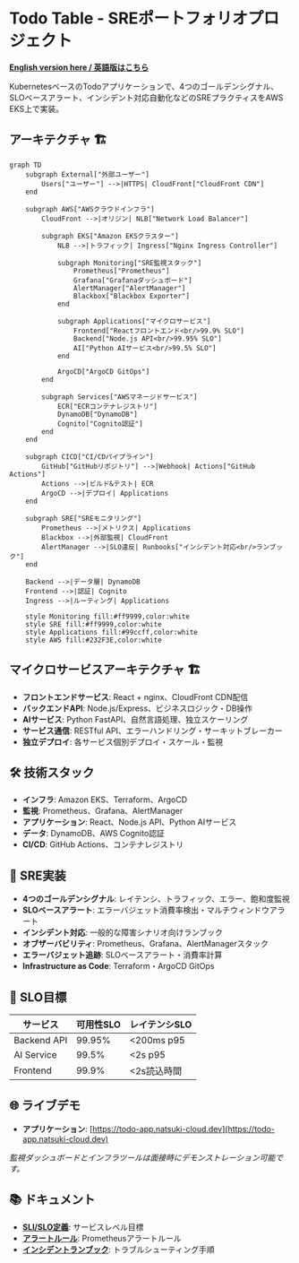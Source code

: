 # Todo Table - SREポートフォリオプロジェクト

**[English version here / 英語版はこちら](./README.md)**

KubernetesベースのTodoアプリケーションで、4つのゴールデンシグナル、SLOベースアラート、インシデント対応自動化などのSREプラクティスをAWS EKS上で実装。

## アーキテクチャ 🏗️

```mermaid
graph TD
    subgraph External["外部ユーザー"]
        Users["ユーザー"] -->|HTTPS| CloudFront["CloudFront CDN"]
    end
    
    subgraph AWS["AWSクラウドインフラ"]
        CloudFront -->|オリジン| NLB["Network Load Balancer"]
        
        subgraph EKS["Amazon EKSクラスター"]
            NLB -->|トラフィック| Ingress["Nginx Ingress Controller"]
            
            subgraph Monitoring["SRE監視スタック"]
                Prometheus["Prometheus"] 
                Grafana["Grafanaダッシュボード"]
                AlertManager["AlertManager"]
                Blackbox["Blackbox Exporter"]
            end
            
            subgraph Applications["マイクロサービス"]
                Frontend["Reactフロントエンド<br/>99.9% SLO"]
                Backend["Node.js API<br/>99.95% SLO"] 
                AI["Python AIサービス<br/>99.5% SLO"]
            end
            
            ArgoCD["ArgoCD GitOps"]
        end
        
        subgraph Services["AWSマネージドサービス"]
            ECR["ECRコンテナレジストリ"]
            DynamoDB["DynamoDB"]
            Cognito["Cognito認証"]
        end
    end
    
    subgraph CICD["CI/CDパイプライン"]
        GitHub["GitHubリポジトリ"] -->|Webhook| Actions["GitHub Actions"]
        Actions -->|ビルド&テスト| ECR
        ArgoCD -->|デプロイ| Applications
    end
    
    subgraph SRE["SREモニタリング"]
        Prometheus -->|メトリクス| Applications
        Blackbox -->|外部監視| CloudFront
        AlertManager -->|SLO違反| Runbooks["インシデント対応<br/>ランブック"]
    end
    
    Backend -->|データ層| DynamoDB
    Frontend -->|認証| Cognito
    Ingress -->|ルーティング| Applications
    
    style Monitoring fill:#ff9999,color:white
    style SRE fill:#ff9999,color:white
    style Applications fill:#99ccff,color:white
    style AWS fill:#232F3E,color:white
```

## マイクロサービスアーキテクチャ 🏗️
- **フロントエンドサービス**: React + nginx、CloudFront CDN配信
- **バックエンドAPI**: Node.js/Express、ビジネスロジック・DB操作
- **AIサービス**: Python FastAPI、自然言語処理、独立スケーリング
- **サービス通信**: RESTful API、エラーハンドリング・サーキットブレーカー
- **独立デプロイ**: 各サービス個別デプロイ・スケール・監視

## 🛠️ 技術スタック

- **インフラ**: Amazon EKS、Terraform、ArgoCD
- **監視**: Prometheus、Grafana、AlertManager
- **アプリケーション**: React、Node.js API、Python AIサービス
- **データ**: DynamoDB、AWS Cognito認証
- **CI/CD**: GitHub Actions、コンテナレジストリ

## 🎯 SRE実装

- **4つのゴールデンシグナル**: レイテンシ、トラフィック、エラー、飽和度監視
- **SLOベースアラート**: エラーバジェット消費率検出・マルチウィンドウアラート
- **インシデント対応**: 一般的な障害シナリオ向けランブック
- **オブザーバビリティ**: Prometheus、Grafana、AlertManagerスタック
- **エラーバジェット追跡**: SLOベースアラート・消費率計算
- **Infrastructure as Code**: Terraform・ArgoCD GitOps

## 🎯 SLO目標

| サービス | 可用性SLO | レイテンシSLO |
|---------|-----------|-------------|
| Backend API | 99.95% | <200ms p95 |
| AI Service | 99.5% | <2s p95 |
| Frontend | 99.9% | <2s読込時間 |

## 🌐 ライブデモ

- **アプリケーション**: [https://todo-app.natsuki-cloud.dev](https://todo-app.natsuki-cloud.dev)

*監視ダッシュボードとインフラツールは面接時にデモンストレーション可能です。*

## 📚 ドキュメント

- **[SLI/SLO定義](./infra/k8s/app-base/sre-slis-slos.yaml)**: サービスレベル目標
- **[アラートルール](./infra/k8s/app-base/sre-alert-rules.yaml)**: Prometheusアラートルール  
- **[インシデントランブック](./infra/k8s/app-base/sre-runbooks.yaml)**: トラブルシューティング手順
